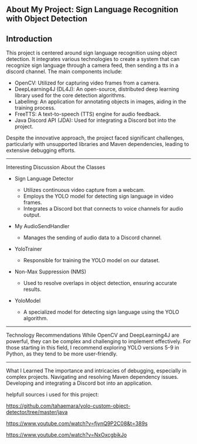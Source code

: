 About My Project: Sign Language Recognition with Object Detection
-------------
Introduction
-------------
This project is centered around sign language recognition using object detection. It integrates various technologies to create a system that can recognize sign language through a camera feed, then sending a tts in a discord channel. The main components include:

- OpenCV: Utilized for capturing video frames from a camera.
- DeepLearning4J (DL4J): An open-source, distributed deep learning library used for the core detection algorithms.
- LabelImg: An application for annotating objects in images, aiding in the training process.
- FreeTTS: A text-to-speech (TTS) engine for audio feedback.
- Java Discord API (JDA): Used for integrating a Discord bot into the project.

Despite the innovative approach, the project faced significant challenges, particularly with unsupported libraries and Maven dependencies, leading to extensive debugging efforts.

------------------------------------------
Interesting Discussion About the Classes
- Sign Language Detector
   - Utilizes continuous video capture from a webcam.
   - Employs the YOLO model for detecting sign language in video frames.
   - Integrates a Discord bot that connects to voice channels for audio output.

- My AudioSendHandler
  - Manages the sending of audio data to a Discord channel.

- YoloTrainer
  - Responsible for training the YOLO model on our dataset.

 - Non-Max Suppression (NMS)
   - Used to resolve overlaps in object detection, ensuring accurate results.

 - YoloModel
   - A specialized model for detecting sign language using the YOLO algorithm.


--------------------------
Technology Recommendations
While OpenCV and DeepLearning4J are powerful, they can be complex and challenging to implement effectively. For those starting in this field, I recommend exploring YOLO versions 5-9 in Python, as they tend to be more user-friendly.

--------------
What I Learned
The importance and intricacies of debugging, especially in complex projects.
Navigating and resolving Maven dependency issues.
Developing and integrating a Discord bot into an application.



helpfull sources i used for this project: 

https://github.com/tahaemara/yolo-custom-object-detector/tree/master/java

https://www.youtube.com/watch?v=fjynQ9P2C08&t=389s

https://www.youtube.com/watch?v=NxOxcgbikJo
